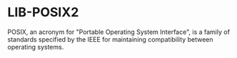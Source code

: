LIB-POSIX2
==========

POSIX, an acronym for "Portable Operating System Interface", is a family of standards specified by the IEEE for maintaining compatibility between operating systems.
